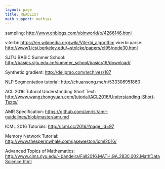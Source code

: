 ```yaml
---
layout: page
title: READLIST
math_support: mathjax
---
```



sampling: http://www.cnblogs.com/xbinworld/p/4266146.html

viterbi: https://en.wikipedia.org/wiki/Viterbi_algorithm
virerbi parse: http://www1.icsi.berkeley.edu/~stolcke/papers/cl95/node30.html

SJTU BASIC Summer School: http://basics.sjtu.edu.cn/summer_school/basics16/download/

Synthetic gradient: http://deliprao.com/archives/187

NLP Segmentation tutorial: http://chuansong.me/n/533306951860

ACL 2016 Tutorial Understanding Short Text:
http://www.wangzhongyuan.com/tutorial/ACL2016/Understanding-Short-Texts/

AMR Specification: https://github.com/amrisi/amr-guidelines/blob/master/amr.md

ICML 2016 Tutorials: http://icml.cc/2016/?page_id=97

Memory Network Tutorial: http://www.thespermwhale.com/jaseweston/icml2016/

Advanced Topics of Mathematics: http://www.cims.nyu.edu/~bandeira/Fall2016.MATH.GA.2830.002.MathDataScience.html




